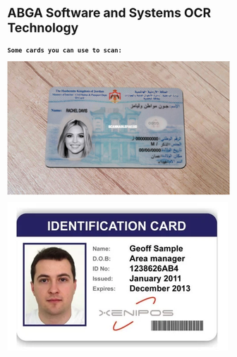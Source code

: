 # ABGA Software and Systems OCR Technology

### `Some cards you can use to scan:`

![Example Image card 2](public/assets/images/card-2.jpg)

![Example Image card 3](public/assets/images/card-3.webp)
